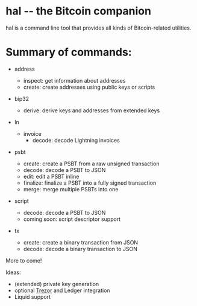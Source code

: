 hal -- the Bitcoin companion
============================

hal is a command line tool that provides all kinds of Bitcoin-related utilities.


# Summary of commands:

- address
	- inspect: get information about addresses
	- create: create addresses using public keys or scripts

- bip32
	- derive: derive keys and addresses from extended keys

- ln
	- invoice
		- decode: decode Lightning invoices

- psbt
	- create: create a PSBT from a raw unsigned transaction
	- decode: decode a PSBT to JSON
	- edit: edit a PSBT inline
	- finalize: finalize a PSBT into a fully signed transaction
	- merge: merge multiple PSBTs into one

- script
	- decode: decode a PSBT to JSON
	- coming soon: script descriptor support

- tx
	- create: create a binary transaction from JSON
	- decode: decode a binary transaction to JSON

More to come!

Ideas:
- (extended) private key generation
- optional [Trezor](https://github.com/stevenroose/rust-trezor-api/) and Ledger integration
- Liquid support
